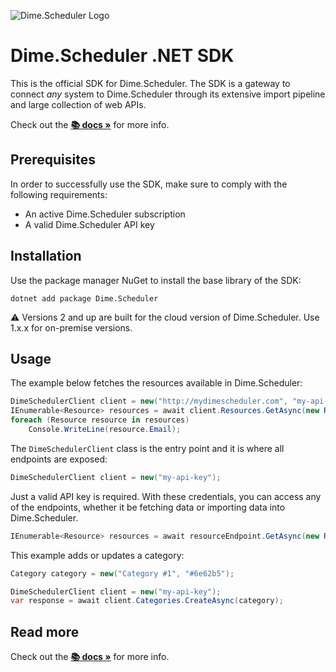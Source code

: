 ﻿![Dime.Scheduler Logo](https://cdn.dimescheduler.com/dime-scheduler/v2/logo.png)

# Dime.Scheduler .NET SDK

This is the official SDK for Dime.Scheduler. The SDK is a gateway to connect *any* system to Dime.Scheduler through its extensive import pipeline and large collection of web APIs.

Check out the **[📚 docs »](https://docs.dimescheduler.com)** for more info.

## Prerequisites

In order to successfully use the SDK, make sure to comply with the following requirements:

- An active Dime.Scheduler subscription
- A valid Dime.Scheduler API key

## Installation

Use the package manager NuGet to install the base library of the SDK:

`dotnet add package Dime.Scheduler`

⚠️ Versions 2 and up are built for the cloud version of Dime.Scheduler. Use 1.x.x for on-premise versions.

## Usage

The example below fetches the resources available in Dime.Scheduler:

```csharp
DimeSchedulerClient client = new("http://mydimescheduler.com", "my-api-key");
IEnumerable<Resource> resources = await client.Resources.GetAsync(new ResourceRequest());
foreach (Resource resource in resources)
    Console.WriteLine(resource.Email);
```

The `DimeSchedulerClient` class is the entry point and it is where all endpoints are exposed:

```csharp
DimeSchedulerClient client = new("my-api-key");
```

Just a valid API key is required. With these credentials, you can access any of the endpoints, whether it be fetching data or importing data into Dime.Scheduler.

```csharp
IEnumerable<Resource> resources = await resourceEndpoint.GetAsync(new ResourceRequest());
```

This example adds or updates a category:

```csharp
Category category = new("Category #1", "#6e62b5");

DimeSchedulerClient client = new("my-api-key");
var response = await client.Categories.CreateAsync(category);
```

## Read more

Check out the **[📚 docs »](https://docs.dimescheduler.com)** for more info.
